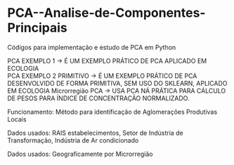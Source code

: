 # PCA--Analise-de-Componentes-Principais
Códigos para implementação e estudo de PCA em Python

PCA EXEMPLO 1 -> É UM  EXEMPLO PRÁTICO DE PCA APLICADO EM ECOLOGIA   
PCA EXEMPLO 2 PRIMITIVO -> É UM EXEMPLO PRÁTICO DE PCA DESENVOLVIDO DE FORMA PRIMITIVA, SEM USO DO SKLEARN, APLICADO EM ECOLOGIA
Microrregião PCA -> USA PCA NÁ PRÁTICA PARA CÁLCULO DE PESOS PARA ÍNDICE DE CONCENTRAÇÃO NORMALIZADO.

Funcionamento: Método para identificação de Aglomerações Produtivas Locais 

Dados usados: RAIS estabelecimentos, Setor de Indústria de Transformação, Indústria de Ar condicionado

Dados usados: Geograficamente por Microrregião
